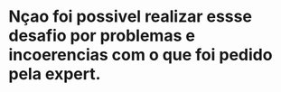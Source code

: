 # Nçao foi possivel realizar essse desafio por problemas e incoerencias com o que foi pedido pela expert. 
